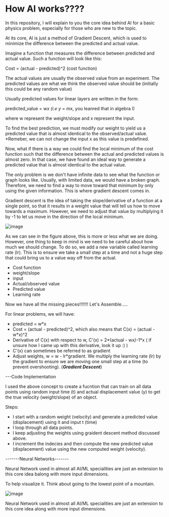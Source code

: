 # How AI works????

In this repository, I will explain to you the core idea behind AI for a basic physics problem, especially for those who are new to the topic.

At its core, AI is just a method of Gradient Descent, which is used to minimize the difference between the predicted and actual value.

Imagine a function that measures the difference between predicted and actual value. Such a function will look like this:

Cost = (actual - predicted)^2            (cost function)

The actual values are usually the observed value from an experiment. 
The predicted values are what we think the observed value should be (initially this could be any random value)

Usually predicted values for linear layers are written in the form:

 predicted_value = w*x (i.e y = m*x, you leanred that in algebra I)

where w represent the weight/slope and x represent the input.

To find the best prediction, we must modify our weight to yield us a predicted value that is almost identical to the observed/actual value. 
*Remeber, we can not change the input x as this value is predefined.

Now, what if there is a way we could find the local minimum of the cost function such that the difference between the actual and predicted values is almost zero. In that case, we have found an ideal way to generate a predicted value that is almost identical to the actual value.

The only problem is we don't have infinite data to see what the function or graph looks like. Usually, with limited data, we would have a broken graph. Therefore, we need to find a way to move toward that minimum by only using the given information. This is where gradient descent comes in. 

Gradient descent is the idea of taking the slope/derivative of a function at a single point, so that it results in a weight value that will tell us how to move towards a maximum. However, we need to adjust that value by multiplying it by -1 to let us move in the direction of the local minimum. 

![image](https://user-images.githubusercontent.com/88465880/226085791-39a5628e-992c-4ee4-b216-d3b2f6d1a09a.png)

As we can see in the figure above, this is more or less what we are doing. However, one thing to keep in mind is we need to be careful about how much we should change. To do so, we add a new variable called learning rate (lr). This is to ensure we take a small step at a time and not a huge step that could bring us to a value way off from the actual.



- Cost function 
- weight/slope
- input
- Actual/observed value
- Predicted value
- Learning rate



Now we have all the missing pieces!!!!!!!    Let's Assemble.....


For linear problems, we will have:

- predicted = w*x
- Cost = (actual - predicted)^2, which also means that C(x) = (actual - w*x)^2
- Derivative of C(x) with respect to w, C'(x) = 2*(actual - w*x)*-1*x         ( if unsure how I came up with this derivative, look it up :) )
- C'(x) can sometimes be referred to as gradient
- Adjust weights, w = w - lr*gradient. We multiply the learning rate (lr) by the gradient to ensure we are moving one small step at a time (to prevent overshooting). (***Gradient Descent***)





---Code Implementation


I used the above concept to create a fucntion that can train on all data points using random input time (t) and actual displacement value (y) to get the true velocity (weight/slope) of an object. 


Steps:


- I start with a random weight (velocity) and generate a predicted value (displacement) using it and input t (time)
- I loop through all data points.
- I keep adjusting the weights using graident descent method discussed above.
- I increment the indecies and then compute the new predicted value (displacement) value using the new computed weight (velocity).





-------Neural Networks-------

Neural Network used in almost all AI/ML specialities are just an extension to this core idea balong with more input dimensions.

To help visualize it. Think about going to the lowest point of a mountain.



![image](https://user-images.githubusercontent.com/88465880/226087146-ef6f497d-bbe7-461c-8388-43071e3e61d6.png)


Neural Network used in almost all AI/ML specialities are just an extension to this core idea along with more input dimensions.


